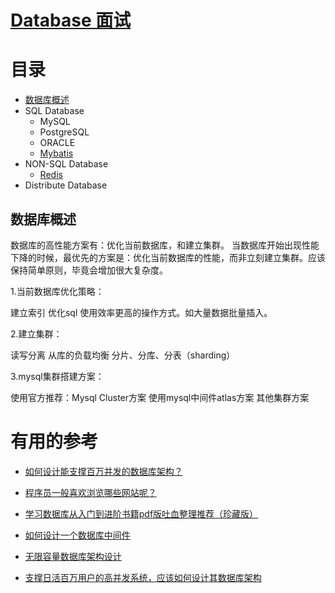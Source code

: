 # [Database 面试](https://github.com/stevenli91748/Database/blob/master/Interview.md)


# 目录
* [数据库概述](#数据库概述)
* SQL Database
  * MySQL
  * PostgreSQL
  * ORACLE
  * [Mybatis](https://github.com/stevenli91748/Database/blob/master/Mybatis/README.md)
* NON-SQL Database
  * [Redis](https://github.com/stevenli91748/Distributed-System/blob/master/Types%20of%20system/Redis/README.md)
* Distribute Database

## 数据库概述

数据库的高性能方案有：优化当前数据库，和建立集群。
当数据库开始出现性能下降的时候，最优先的方案是：优化当前数据库的性能，而非立刻建立集群。应该保持简单原则，毕竟会增加很大复杂度。

1.当前数据库优化策略：

建立索引
优化sql
使用效率更高的操作方式。如大量数据批量插入。

2.建立集群：

读写分离
从库的负载均衡
分片、分库、分表（sharding）

3.mysql集群搭建方案：

使用官方推荐：Mysql Cluster方案
使用mysql中间件atlas方案
其他集群方案



# 有用的参考
 * [如何设计能支撑百万并发的数据库架构？](http://www.52im.net/thread-2510-1-1.html)
 
 * [程序员一般喜欢浏览哪些网站呢？](https://www.zhihu.com/question/283272958/answer/598956527?utm_source=wechat_session&utm_medium=social&utm_oi=991812777480134656)
* [学习数据库从入门到进阶书籍pdf版吐血整理推荐（珍藏版）](https://pymlovelyq.github.io/2018/10/12/database/)

* [如何设计一个数据库中间件](https://mp.weixin.qq.com/s?__biz=MjM5MzA1Mzc3Nw==&mid=2247483731&idx=1&sn=becba16988f25998d910bc27016de015&chksm=a69dac6d91ea257bea56e75e41c5fd06a3dee892c2a2f57e22202402b68931463adf471bcb13&scene=21#wechat_redirect)

* [无限容量数据库架构设计](https://mp.weixin.qq.com/s?__biz=MjM5ODYxMDA5OQ==&mid=2651960378&idx=1&sn=971a8db3251a232e3feeb7ff6235c96b&chksm=bd2d01e68a5a88f0f05c184340bcda81125ed1de772b35ef12b34c1f5f81c7b5a60cb8047f3c&scene=25#wechat_redirect)

* [支撑日活百万用户的高并发系统，应该如何设计其数据库架构](https://juejin.im/post/5c6a9f25518825787e69e70a)
